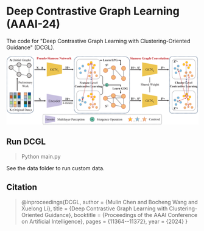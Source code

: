 # Deep Contrastive Graph Learning (AAAI-24)

The code for "Deep Contrastive Graph Learning with Clustering-Oriented Guidance" (DCGL).

![pipeline](.\pipeline.png)



## Run DCGL

> Python main.py

See the data folder to run custom data.

## Citation

> @inproceedings{DCGL,
> 	author       = {Mulin Chen and Bocheng Wang and Xuelong Li},
> 	title        = {Deep Contrastive Graph Learning with Clustering-Oriented Guidance},
> 	booktitle    = {Proceedings of the AAAI Conference on Artificial Intelligence},
> 	pages        = {11364--11372},
> 	year         = {2024}
> }

